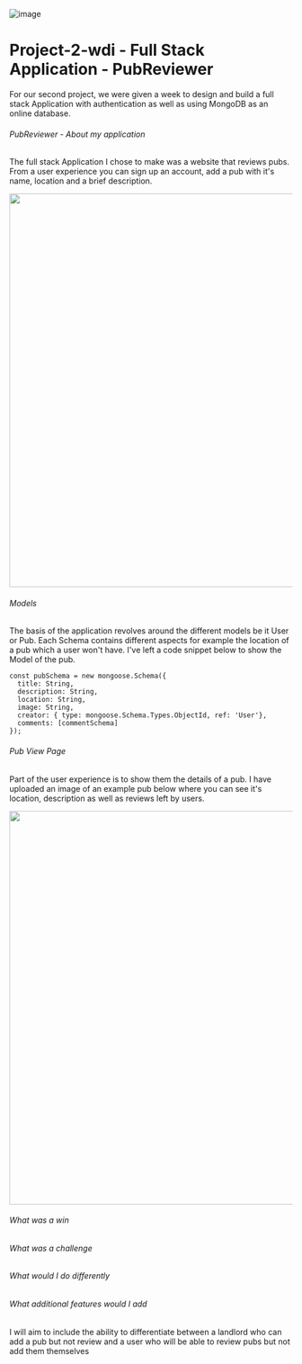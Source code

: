 

![image](https://ga-dash.s3.amazonaws.com/production/assets/logo-9f88ae6c9c3871690e33280fcf557f33.png)

# Project-2-wdi - Full Stack Application - PubReviewer

For our second project, we were given a week to design and build a full stack Application with authentication as well as using MongoDB as an online database.

###### PubReviewer - About my application

The full stack Application I chose to make was a website that reviews pubs. From a user experience you can sign up an account, add a pub with it's name, location and a brief description.


<img src="https://i.imgur.com/2NMur3o.jpg" width="700">


###### Models
The basis of the application revolves around the different models be it User or Pub. Each Schema contains different aspects for example the location of a pub which a user won't have. I've left a code snippet below to show the Model of the pub.

```
const pubSchema = new mongoose.Schema({
  title: String,
  description: String,
  location: String,
  image: String,
  creator: { type: mongoose.Schema.Types.ObjectId, ref: 'User'},
  comments: [commentSchema]
});
```

###### Pub View Page

Part of the user experience is to show them the details of a pub. I have uploaded an image of an example pub below where you can see it's location, description as well as reviews left by users.

<img src="https://imgur.com/kqW8xiC.jpg" width="700">



###### What was a win

###### What was a challenge

###### What would I do differently

###### What additional features would I add
I will aim to include the ability to differentiate between a landlord who can add a pub but not review and a user who will be able to review pubs but not add them themselves
